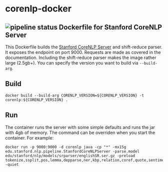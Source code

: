 # corenlp-docker
![pipeline status](https://github.com/chilland/corenlp-docker/workflows/Publish%20Docker%20image/badge.svg)
Dockerfile for Stanford CoreNLP Server
---------

This Dockerfile builds the [Stanford CoreNLP
Server](http://stanfordnlp.github.io/CoreNLP/corenlp-server.html) and
shift-reduce parser. It exposes the endpoint on port 9000. Requests 
are made as covered in the documentation. Including the shift-reduce parser
makes the image rather large (2.5gb+). You can specify the version you want to
build via `--build-arg`.

## Build

```shell
docker build --build-arg CORENLP_VERSION=${CORENLP_VERSION} -t corenlp:${CORENLP_VERSION} .
```

## Run
The container runs the server with some simple defaults and runs the jar with
4gb of memory. The command can be overriden when you start the container. For
example:
```shell
docker run -p 9000:9000 -d corenlp java -cp "*" -mx15g edu.stanford.nlp.pipeline.StanfordCoreNLPServer -parse.model edu/stanford/nlp/models/srparser/englishSR.ser.gz -preload tokenize,ssplit,pos,lemma,depparse,ner,kbp,relation,coref,quote,sentiment -quiet
```
